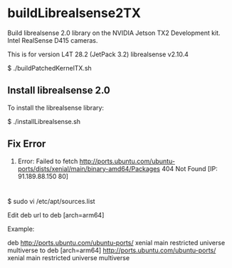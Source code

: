 # buildLibrealsense2TX
Build librealsense 2.0 library on the NVIDIA Jetson TX2 Development kit.  Intel RealSense D415 cameras.

This is for version L4T 28.2 (JetPack 3.2)
librealsense v2.10.4

$ ./buildPatchedKernelTX.sh

<h2>Install librealsense 2.0</h2>
To install the librealsense library:

$ ./installLibrealsense.sh

<h2>Fix Error</h2>

1. Error: Failed to fetch http://ports.ubuntu.com/ubuntu-ports/dists/xenial/main/binary-amd64/Packages  404  Not Found [IP: 91.189.88.150 80]<h1>

$ sudo vi  /etc/apt/sources.list

Edit
deb url 
to 
deb [arch=arm64] 

Example:

deb http://ports.ubuntu.com/ubuntu-ports/ xenial main restricted universe multiverse
to
deb [arch=arm64]  http://ports.ubuntu.com/ubuntu-ports/ xenial main restricted universe multiverse

